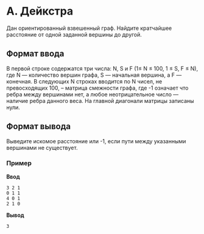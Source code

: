 # A. Дейкстра

Дан ориентированный взвешенный граф. Найдите кратчайшее расстояние от одной заданной вершины до другой.

## Формат ввода
В первой строке содержатся три числа: N, S и F (1≤ N ≤ 100, 1 ≤ S, F ≤ N), где N — количество вершин графа, S — начальная вершина, а F — конечная. В следующих N строках вводится по N чисел, не превосходящих 100, – матрица смежности графа, где -1 означает что ребра между вершинами нет, а любое неотрицательное число — наличие ребра данного веса. На главной диагонали матрицы записаны нули.

## Формат вывода
Выведите искомое расстояние или -1, если пути между указанными вершинами не существует.

### **Пример**
**Ввод**
```
3 2 1
0 1 1
4 0 1
2 1 0
```
**Вывод**
```
3
```